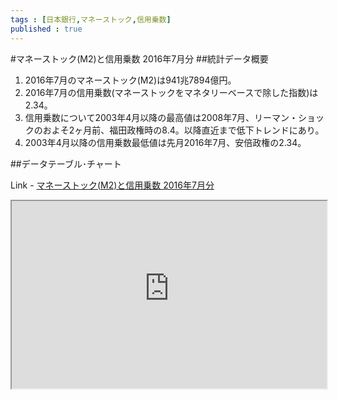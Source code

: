 ```yaml
--- 
tags : [日本銀行,マネーストック,信用乗数] 
published : true
---
```

#マネーストック(M2)と信用乗数 2016年7月分
##統計データ概要
1. 2016年7月のマネーストック(M2)は941兆7894億円。
1. 2016年7月の信用乗数(マネーストックをマネタリーベースで除した指数)は2.34。
1. 信用乗数について2003年4月以降の最高値は2008年7月、リーマン・ショックのおよそ2ヶ月前、福田政権時の8.4。以降直近まで低下トレンドにあり。
1. 2003年4月以降の信用乗数最低値は先月2016年7月、安倍政権の2.34。
    
##データテーブル･チャート

Link - [マネーストック(M2)と信用乗数 2016年7月分](
http://knowledgevault.saecanet.com/charts/am-consulting.co.jp-2016-08-09-10-57-09.html
)


<iframe src="
http://knowledgevault.saecanet.com/charts/am-consulting.co.jp-2016-08-09-10-57-09.html
"
 width="100%" height="300px"></iframe>